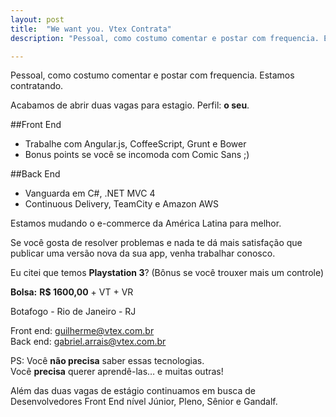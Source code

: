 ```yaml
---
layout: post
title:  "We want you. Vtex Contrata"
description: "Pessoal, como costumo comentar e postar com frequencia. Estamos contratando."

---
```


Pessoal, como costumo comentar e postar com frequencia. Estamos contratando.

Acabamos de abrir duas vagas para estagio. Perfil: **o seu**.


##Front End
* Trabalhe com Angular.js, CoffeeScript, Grunt e Bower
* Bonus points se você se incomoda com Comic Sans ;)

##Back End
* Vanguarda em C#, .NET MVC 4
* Continuous Delivery, TeamCity e Amazon AWS


Estamos mudando o   e-commerce da América Latina para melhor.

Se você gosta de resolver problemas e nada te dá mais satisfação que publicar uma versão nova da sua app, venha trabalhar conosco.

Eu citei que temos **Playstation 3**? (Bônus se você trouxer mais um controle)

**Bolsa:**
**R$ 1600,00** + VT + VR

Botafogo - Rio de Janeiro - RJ

Front end: [guilherme@vtex.com.br](mailto:guilherme@vtex.com.br)<br />
Back end: [gabriel.arrais@vtex.com.br](mailto:gabriel.arrais@vtex.com.br)

PS: Você **não precisa** saber essas tecnologias. <br />
Você **precisa** querer aprendê-las… e muitas outras!

Além das duas vagas de estágio continuamos em busca de Desenvolvedores Front End nível Júnior, Pleno, Sênior e Gandalf.
